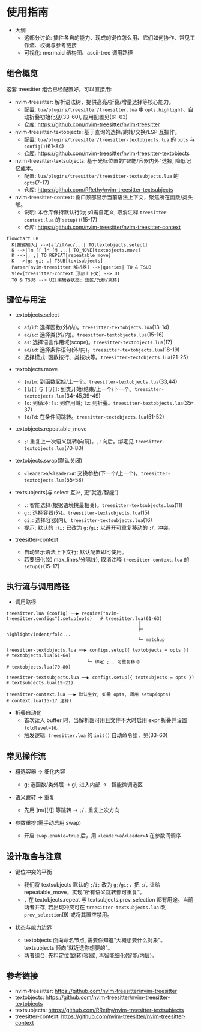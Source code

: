 # 使用指南

- 大纲
    - 这部分讨论: 插件各自的能力、现成的键位怎么用、它们如何协作、常见工作流、权衡与参考链接
    - 可视化: mermaid 结构图、ascii-tree 调用路径

## 组合概览

这套 treesitter 组合已经配置好，可以直接用:

- nvim-treesitter: 解析语法树，提供高亮/折叠/增量选择等核心能力。
    - 配置: `lua/plugins/treesitter/treesitter.lua` 中 `opts.highlight`、自动折叠初始化见(33-60), 应用配置见(61-63)
    - 仓库: <https://github.com/nvim-treesitter/nvim-treesitter>
- nvim-treesitter-textobjects: 基于查询的选择/跳转/交换/LSP 互操作。
    - 配置: `lua/plugins/treesitter/treesitter-textobjects.lua` 的 `opts` 与 `config()`(61-84)
    - 仓库: <https://github.com/nvim-treesitter/nvim-treesitter-textobjects>
- nvim-treesitter-textsubjects: 基于光标位置的“智能/容器内外”选择, 降低记忆成本。
    - 配置: `lua/plugins/treesitter/treesitter-textsubjects.lua` 的 `opts`(7-17)
    - 仓库: <https://github.com/RRethy/nvim-treesitter-textsubjects>
- nvim-treesitter-context: 窗口顶部显示当前语法上下文，聚焦所在函数/类头部。
    - 说明: 本仓库保持默认行为; 如需自定义, 取消注释 `treesitter-context.lua` 的 `setup()`(15-17)
    - 仓库: <https://github.com/nvim-treesitter/nvim-treesitter-context>

```mermaid
flowchart LR
  K[按键输入] -->|af/if/ac/...| TO[textobjects.select]
  K -->|]m [[ ]M [M ...| TO_MOVE[textobjects.move]
  K -->|; ,| TO_REPEAT[repeatable_move]
  K -->|g; gi; .| TSUB[textsubjects]
  Parser[nvim-treesitter 解析器] -->|queries| TO & TSUB
  View[treesitter-context 顶部上下文] --> UI
  TO & TSUB --> UI[编辑器状态: 选区/光标/跳转]
```

## 键位与用法

- textobjects.select
    - `af`/`if`: 选择函数(外/内)。`treesitter-textobjects.lua`(13-14)
    - `ac`/`ic`: 选择类(外/内)。`treesitter-textobjects.lua`(15-16)
    - `as`: 选择语言作用域(scope)。`treesitter-textobjects.lua`(17)
    - `ad`/`id`: 选择条件语句(外/内)。`treesitter-textobjects.lua`(18-19)
    - 选择模式: 函数按行、类按块等。`treesitter-textobjects.lua`(21-25)

- textobjects.move
    - `]m`/`[m`: 到函数起始/上一个。`treesitter-textobjects.lua`(33,44)
    - `]]`/`[[` 与 `][`/`[]`: 到类开始/结束/上一个/下一个。`treesitter-textobjects.lua`(34-45,39-49)
    - `]o`: 到循环; `]s`: 到作用域; `]z`: 到折叠。`treesitter-textobjects.lua`(35-37)
    - `]d`/`[d`: 在条件间跳转。`treesitter-textobjects.lua`(51-52)

- textobjects.repeatable_move
    - `;`: 重复上一次语义跳转(向前)。`,`: 向后。绑定见 `treesitter-textobjects.lua`(70-80)

- textobjects.swap(默认关闭)
    - `<leader>a`/`<leader>A`: 交换参数(下一个/上一个)。`treesitter-textobjects.lua`(55-58)

- textsubjects(与 select 互补, 更“就近/智能”)
    - `.`: 智能选择(根据语境挑最相关)。`treesitter-textsubjects.lua`(11)
    - `g;`: 选择容器(外)。`treesitter-textsubjects.lua`(15)
    - `gi;`: 选择容器(内)。`treesitter-textsubjects.lua`(16)
    - 提示: 默认的 `;`/`i;` 已改为 `g;`/`gi;` 以避开可重复移动的 `;`/`,` 冲突。

- treesitter-context
    - 自动显示语法上下文行; 默认配置即可使用。
    - 若要细化(如 max_lines/分隔线), 取消注释 `treesitter-context.lua` 的 `setup()`(15-17)

## 执行流与调用路径

- 调用路径

```
treesitter.lua (config) ──▶ require("nvim-treesitter.configs").setup(opts)   # treesitter.lua(61-63)
                                                 │
                                                 ├─ highlight/indent/fold...
                                                 └─ matchup

treesitter-textobjects.lua ──▶ configs.setup({ textobjects = opts })          # textobjects.lua(61-64)
                              └─ 绑定 ; , 可重复移动                         # textobjects.lua(70-80)

treesitter-textsubjects.lua ──▶ configs.setup({ textsubjects = opts })        # textsubjects.lua(19-21)

treesitter-context.lua ──▶ 默认生效; 如需 opts, 调用 setup(opts)              # context.lua(15-17 注释)
```

- 折叠自动化
    - 首次读入 buffer 时，当解析器可用且文件不大时启用 expr 折叠并设置 `foldlevel=10`。
    - 触发逻辑: `treesitter.lua` 的 `init()` 自动命令组，见(33-60)

## 常见操作流

- 粗选容器 → 细化内容
    - g; 选函数/类外层 → gi; 进入内部 → . 智能微调选区

- 语义跳转 → 重复
    - 先用 ]m/[[/]] 等跳转 → `;`/`,` 重复上次方向

- 参数重排(需手动启用 swap)
    - 开启 `swap.enable=true` 后，用 `<leader>a`/`<leader>A` 在参数间调序

## 设计取舍与注意

- 键位冲突的平衡
    - 我们将 textsubjects 默认的 `;`/`i;` 改为 `g;`/`gi;`，把 `;`/`,` 让给 repeatable_move，实现“所有语义跳转都可重复”。
    - `,` 在 textobjects.repeat 与 textsubjects.prev_selection 都有用途。当前两者并存, 若出现冲突可在 `treesitter-textsubjects.lua` 改 `prev_selection`(9) 或将其置空禁用。

- 状态与能力边界
    - textobjects 面向命名节点, 需要你知道“大概想要什么对象”。textsubjects 倾向“就近选你想要的”。
    - 两者组合: 先粗定位(跳转/容器), 再智能细化(智能/内层)。

## 参考链接

- nvim-treesitter: <https://github.com/nvim-treesitter/nvim-treesitter>
- textobjects: <https://github.com/nvim-treesitter/nvim-treesitter-textobjects>
- textsubjects: <https://github.com/RRethy/nvim-treesitter-textsubjects>
- treesitter-context: <https://github.com/nvim-treesitter/nvim-treesitter-context>
